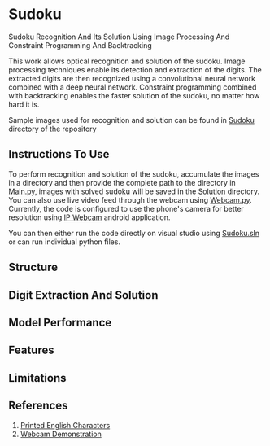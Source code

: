 # Sudoku
Sudoku Recognition And Its Solution Using Image Processing And Constraint Programming And Backtracking

This work allows optical recognition and solution of the sudoku. Image processing techniques enable its detection and extraction of the digits. The extracted digits are then recognized using a convolutional neural network combined with a deep neural network. Constraint programming combined with backtracking enables the faster solution of the sudoku, no matter how hard it is.

Sample images used for recognition and solution can be found in [Sudoku](https://github.com/milind-prajapat/Sudoku/tree/main/Sudoku) directory of the repository

## Instructions To Use
To perform recognition and solution of the sudoku, accumulate the images in a directory and then provide the complete path to the directory in [Main.py](https://github.com/milind-prajapat/Sudoku/blob/main/Main.py), images with solved sudoku will be saved in the [Solution](https://github.com/milind-prajapat/Sudoku/tree/main/Solution) directory. You can also use live video feed through the webcam using [Webcam.py](https://github.com/milind-prajapat/Sudoku/blob/main/Webcam.py). Currently, the code is configured to use the phone's camera for better resolution using [IP Webcam](https://play.google.com/store/apps/details?id=com.pas.webcam) android application.

You can then either run the code directly on visual studio using [Sudoku.sln](https://github.com/milind-prajapat/Sudoku/blob/main/Sudoku.sln) or can run individual python files.

## Structure

## Digit Extraction And Solution

## Model Performance

## Features

## Limitations

## References
1. [Printed English Characters](https://drive.google.com/file/d/1UYUyG0Z_33_IiMjOhy48w_ek38j-68dx/view?usp=sharing)
2. [Webcam Demonstration](https://drive.google.com/file/d/1NDWFiYbbc5GfrwAFLoWxFhMlrgRaR47R/view?usp=sharing)
